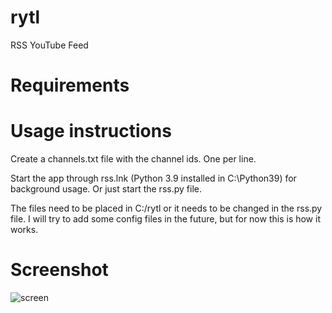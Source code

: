 
# rytl
RSS YouTube Feed

# Requirements


# Usage instructions
Create a channels.txt file with the channel ids. One per line.

Start the app through rss.lnk (Python 3.9 installed in C:\Python39) for background usage. Or just start the rss.py file.

The files need to be placed in C:/rytl or it needs to be changed in the rss.py file. I will try to add some config files in the future, but for now this is how it works.


# Screenshot

![screen](https://user-images.githubusercontent.com/5256895/113155647-c9633000-9228-11eb-9317-455c1416e68a.png)
